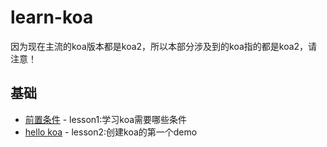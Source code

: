 # learn-koa

   因为现在主流的koa版本都是koa2，所以本部分涉及到的koa指的都是koa2，请注意！

## 基础

 - [前置条件]() - lesson1:学习koa需要哪些条件
 - [hello koa]() - lesson2:创建koa的第一个demo
